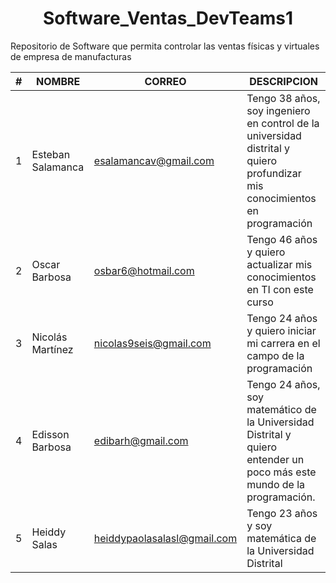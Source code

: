 
<h1 align="center"> Software_Ventas_DevTeams1 </h1>
Repositorio de Software que permita controlar las ventas físicas y virtuales de empresa de manufacturas



| # | NOMBRE | CORREO | DESCRIPCION |
|---|---|---|---|
| 1 | Esteban Salamanca | esalamancav@gmail.com | Tengo 38 años, soy ingeniero en control de la universidad distrital y quiero profundizar mis conocimientos en programación |
| 2 | Oscar Barbosa     | osbar6@hotmail.com    | Tengo 46 años y quiero actualizar mis conocimientos en TI con este curso         |
| 3 | Nicolás Martínez  | nicolas9seis@gmail.com| Tengo 24 años y quiero iniciar mi carrera en el campo de la programación         |
| 4 | Edisson Barbosa   | edibarh@gmail.com     | Tengo 24 años, soy matemático de la Universidad Distrital y quiero entender un poco más este mundo de la programación.     |
| 5 | Heiddy Salas   | heiddypaolasalasl@gmail.com     | Tengo 23 años y soy matemática de la Universidad Distrital      |
